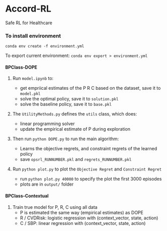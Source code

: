 # Accord-RL
Safe RL for Healthcare

### To install environment
`conda env create -f environment.yml`

To export current environment: `conda env export > environment.yml`

#### BPClass-DOPE

1. Run `model.ipynb` to: 
   * get empriical estimates of the P R C based on the dataset, save it to `model.pkl`
   * solve the optimal policy, save it to `solution.pkl`
   * solve the baseline policy, save it to `base.pkl`

2. The `UtilityMethods.py` defines the `utils` class, which does:
   * linear programming solver
   * update the empirical estimate of P during exploration
  
3. Then run `python DOPE.py` to run the main algorithm:
   * Learns the objective regrets, and constraint regrets of the learned policy
   * save `opsrl_RUNNUMBER.pkl` and `regrets_RUNNUMBER.pkl`

4. Run `python plot.py` to plot the `Objective Regret` and `Constraint Regret`
   * run `python plot.py 40000` to specify the plot the first 3000 episodes
   * plots are in `output/` folder


#### BPClass-Contextual

1. Train true model for P, R, C using all data
   * P is estimated the same way (empirical estimates) as DOPE
   * R / CVDRisk: logistic regression with (context_vector, state, action)
   * C / SBP: linear regression with (context_vector, state, action)